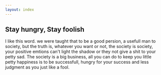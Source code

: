 ```yaml
---
layout: index
---
```


<h2>Stay hungry, Stay foolish</h2>

I like this word. we were taught that to be a good persion, a usefull man to society, but the truth is, whatever you want or not, the society is society, your positive emtions can't light the shadow or they not give a shit to your petty sad. The society is a big business, all you can do to keep you little petty happiness is to be successfull, hungry for your success and less judgment as you just like a fool.
